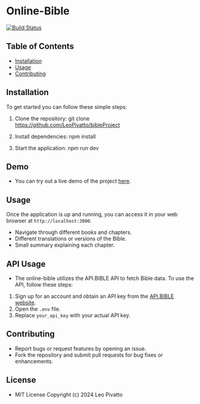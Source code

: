# Online-Bible

[![Build Status](https://img.shields.io/travis/user/repo/master.svg?style=flat-square)](https://travis-ci.org/user/repo)



## Table of Contents
- [Installation](#installation)
- [Usage](#usage)
- [Contributing](#contributing)

## Installation
To get started you can follow these simple steps:

1. Clone the repository:
git clone https://github.com/LeoPivatto/bibleProject

2. Install dependencies:
npm install

3. Start the application:
npm run dev


## Demo
- You can try out a live demo of the project [here](https://rainbow-gecko-a48796.netlify.app/).


## Usage
Once the application is up and running, you can access it in your web browser at `http://localhost:3000`.
- Navigate through different books and chapters.
- Different translations or versions of the Bible.
- Small summary explaining each chapter.


## API Usage 
   - The online-bible utilizes the API.BIBLE API to fetch Bible data. To use the API, follow these steps:
1. Sign up for an account and obtain an API key from the [API.BIBLE website](https://api.bible/).
2. Open the `.env` file.
3. Replace `your_api_key` with your actual API key.


## Contributing
- Report bugs or request features by opening an issue.
- Fork the repository and submit pull requests for bug fixes or enhancements.

## License
- MIT License
  Copyright (c) 2024 Leo Pivatto



